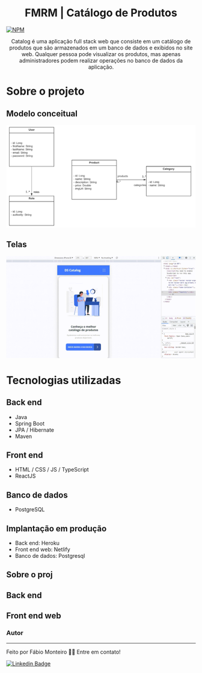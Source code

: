<h1 align="center">FMRM | Catálogo de Produtos</h1>

[![NPM](https://img.shields.io/npm/l/react)](https://github.com/devsuperior/sds1-wmazoni/blob/master/LICENSE)

<p align="center">
	Catalog é uma aplicação full stack web que consiste em um catálogo de produtos que são armazenados em um banco de dados e exibidos no site web. Qualquer pessoa pode visualizar os produtos, mas apenas administradores podem realizar operações no banco de dados da aplicação.
</p>

# Sobre o projeto

## Modelo conceitual

![Modelo Conceitual](uml-catalog.png)

## Telas

![Alt Text](home.gif)

# Tecnologias utilizadas

## Back end

- Java
- Spring Boot
- JPA / Hibernate
- Maven

## Front end

- HTML / CSS / JS / TypeScript
- ReactJS

## Banco de dados

- PostgreSQL

## Implantação em produção

- Back end: Heroku
- Front end web: Netlify
- Banco de dados: Postgresql

## Sobre o proj

## Back end

## Front end web

### Autor

---

Feito por Fábio Monteiro 👋🏽 Entre em contato!

[![Linkedin Badge](https://img.shields.io/badge/-fabiomrm-blue?style=flat-square&logo=Linkedin&logoColor=white&link=https://www.linkedin.com/in/fabiomrm/)](https://www.linkedin.com/in/fabiomrm/)
